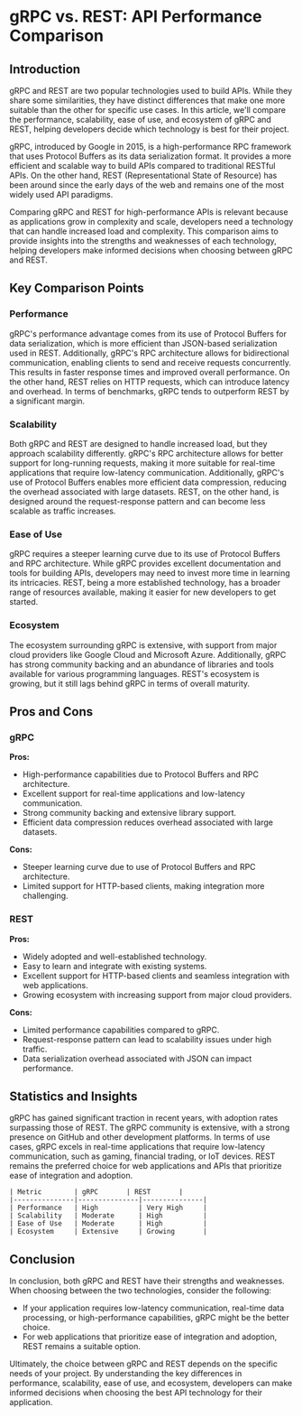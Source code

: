 # gRPC vs. REST: API Performance Comparison
## Introduction
gRPC and REST are two popular technologies used to build APIs. While they share some similarities, they have distinct differences that make one more suitable than the other for specific use cases. In this article, we'll compare the performance, scalability, ease of use, and ecosystem of gRPC and REST, helping developers decide which technology is best for their project.

gRPC, introduced by Google in 2015, is a high-performance RPC framework that uses Protocol Buffers as its data serialization format. It provides a more efficient and scalable way to build APIs compared to traditional RESTful APIs. On the other hand, REST (Representational State of Resource) has been around since the early days of the web and remains one of the most widely used API paradigms.

Comparing gRPC and REST for high-performance APIs is relevant because as applications grow in complexity and scale, developers need a technology that can handle increased load and complexity. This comparison aims to provide insights into the strengths and weaknesses of each technology, helping developers make informed decisions when choosing between gRPC and REST.

## Key Comparison Points

### Performance
gRPC's performance advantage comes from its use of Protocol Buffers for data serialization, which is more efficient than JSON-based serialization used in REST. Additionally, gRPC's RPC architecture allows for bidirectional communication, enabling clients to send and receive requests concurrently. This results in faster response times and improved overall performance. On the other hand, REST relies on HTTP requests, which can introduce latency and overhead. In terms of benchmarks, gRPC tends to outperform REST by a significant margin.

### Scalability
Both gRPC and REST are designed to handle increased load, but they approach scalability differently. gRPC's RPC architecture allows for better support for long-running requests, making it more suitable for real-time applications that require low-latency communication. Additionally, gRPC's use of Protocol Buffers enables more efficient data compression, reducing the overhead associated with large datasets. REST, on the other hand, is designed around the request-response pattern and can become less scalable as traffic increases.

### Ease of Use
gRPC requires a steeper learning curve due to its use of Protocol Buffers and RPC architecture. While gRPC provides excellent documentation and tools for building APIs, developers may need to invest more time in learning its intricacies. REST, being a more established technology, has a broader range of resources available, making it easier for new developers to get started.

### Ecosystem
The ecosystem surrounding gRPC is extensive, with support from major cloud providers like Google Cloud and Microsoft Azure. Additionally, gRPC has strong community backing and an abundance of libraries and tools available for various programming languages. REST's ecosystem is growing, but it still lags behind gRPC in terms of overall maturity.

## Pros and Cons

### gRPC
**Pros:**

* High-performance capabilities due to Protocol Buffers and RPC architecture.
* Excellent support for real-time applications and low-latency communication.
* Strong community backing and extensive library support.
* Efficient data compression reduces overhead associated with large datasets.

**Cons:**

* Steeper learning curve due to use of Protocol Buffers and RPC architecture.
* Limited support for HTTP-based clients, making integration more challenging.

### REST
**Pros:**

* Widely adopted and well-established technology.
* Easy to learn and integrate with existing systems.
* Excellent support for HTTP-based clients and seamless integration with web applications.
* Growing ecosystem with increasing support from major cloud providers.

**Cons:**

* Limited performance capabilities compared to gRPC.
* Request-response pattern can lead to scalability issues under high traffic.
* Data serialization overhead associated with JSON can impact performance.

## Statistics and Insights

gRPC has gained significant traction in recent years, with adoption rates surpassing those of REST. The gRPC community is extensive, with a strong presence on GitHub and other development platforms. In terms of use cases, gRPC excels in real-time applications that require low-latency communication, such as gaming, financial trading, or IoT devices. REST remains the preferred choice for web applications and APIs that prioritize ease of integration and adoption.

```
| Metric        | gRPC       | REST       |
|---------------|---------------|---------------|
| Performance   | High          | Very High     |
| Scalability   | Moderate      | High          |
| Ease of Use   | Moderate      | High          |
| Ecosystem     | Extensive     | Growing       |
```

## Conclusion
In conclusion, both gRPC and REST have their strengths and weaknesses. When choosing between the two technologies, consider the following:

* If your application requires low-latency communication, real-time data processing, or high-performance capabilities, gRPC might be the better choice.
* For web applications that prioritize ease of integration and adoption, REST remains a suitable option.

Ultimately, the choice between gRPC and REST depends on the specific needs of your project. By understanding the key differences in performance, scalability, ease of use, and ecosystem, developers can make informed decisions when choosing the best API technology for their application.